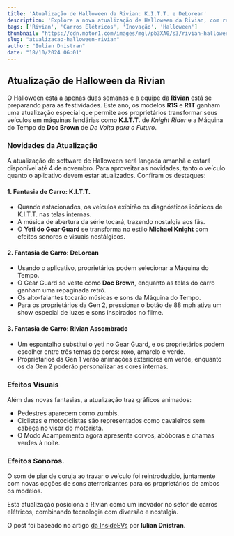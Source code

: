 ```yaml
---
title: 'Atualização de Halloween da Rivian: K.I.T.T. e DeLorean'
description: 'Explore a nova atualização de Halloween da Rivian, com recursos inspirados em K.I.T.T. e DeLorean!'
tags: ['Rivian', 'Carros Elétricos', 'Inovação', 'Halloween']
thumbnail: "https://cdn.motor1.com/images/mgl/pb3XA0/s3/rivian-halloween-2024-software-update.jpg"
slug: "atualizacao-halloween-rivian"
author: "Iulian Dnistran"
date: "18/10/2024 06:01"
---
```


## Atualização de Halloween da Rivian

O Halloween está a apenas duas semanas e a equipe da **Rivian** está se preparando para as festividades. Este ano, os modelos **R1S** e **R1T** ganham uma atualização especial que permite aos proprietários transformar seus veículos em máquinas lendárias como **K.I.T.T.** de *Knight Rider* e a Máquina do Tempo de **Doc Brown** de *De Volta para o Futuro*.

### Novidades da Atualização
A atualização de software de Halloween será lançada amanhã e estará disponível até 4 de novembro. Para aproveitar as novidades, tanto o veículo quanto o aplicativo devem estar atualizados. Confiram os destaques:

#### 1. Fantasia de Carro: K.I.T.T.
- Quando estacionados, os veículos exibirão os diagnósticos icônicos de K.I.T.T. nas telas internas.
- A música de abertura da série tocará, trazendo nostalgia aos fãs.
- O **Yeti do Gear Guard** se transforma no estilo **Michael Knight** com efeitos sonoros e visuais nostálgicos.

#### 2. Fantasia de Carro: DeLorean
- Usando o aplicativo, proprietários podem selecionar a Máquina do Tempo.
- O Gear Guard se veste como **Doc Brown**, enquanto as telas do carro ganham uma repaginada retrô.
- Os alto-falantes tocarão músicas e sons da Máquina do Tempo.
- Para os proprietários da Gen 2, pressionar o botão de 88 mph ativa um show especial de luzes e sons inspirados no filme.

#### 3. Fantasia de Carro: Rivian Assombrado
- Um espantalho substitui o yeti no Gear Guard, e os proprietários podem escolher entre três temas de cores: roxo, amarelo e verde.
- Proprietários da Gen 1 verão animações exteriores em verde, enquanto os da Gen 2 poderão personalizar as cores internas.

### Efeitos Visuais
Além das novas fantasias, a atualização traz gráficos animados:
- Pedestres aparecem como zumbis.
- Ciclistas e motociclistas são representados como cavaleiros sem cabeça no visor do motorista.
- O Modo Acampamento agora apresenta corvos, abóboras e chamas verdes à noite.

### Efeitos Sonoros.
O som de piar de coruja ao travar o veículo foi reintroduzido, juntamente com novas opções de sons aterrorizantes para os proprietários de ambos os modelos.

Esta atualização posiciona a Rivian como um inovador no setor de carros elétricos, combinando tecnologia com diversão e nostalgia.

O post foi baseado no artigo [da InsideEVs](https://insideevs.com/news/737727/rivian-2024-halloween-update-kitt-back-to-the-future/) por **Iulian Dnistran**.
